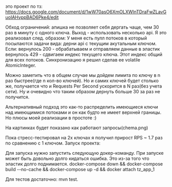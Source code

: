 это проект по тз:
https://docs.google.com/document/d/1wW70asO6XmOLXWlnTDraFwZLavGuoIAHvppBAD6Pke4/edit

Обход ограничений:
апишка не позволяет себя дергать чаще, чем 30 раз в минуту с одного ключа. Выход - использовать несколько
api. Я это реализовал след. образом:
У меня есть пулл потоков в который посылаются задачи вида: дерни api с текущим акутальным ключом.
Если:
вернулось 200 - обрабатываем и отправляем данные в эластик
вернулось 429 - сдвигаем индекс текущего ключа. Этот индекс общий для всех потоков. Синхронизацию я решил сделав ee volatile AtomicInteger.

Можно заметить что в общем случае мы дойдем лимита по ключу в n раз быстрее(где n кол-во ключей).
Но и самих ключей будет столько же, получается что и Requests Per Second ускорится в N раз(без учета сети). Ну и очевидно что таким образом дернуть больше 30 за раз не получится.

Альтернативный подход это как-то распределить имеющиеся ключи над имеющимися потоками и он как будто не имеет верхней границы. 
Но плюсы моей реализации в простоте :)

На картинках будет показано как работают запросы(chema.png)

Пока стресс-тестировал на 2х ключах я получил прирост RPS ~ 1.7 раз по сравнению с 1 ключом.
Запуск проекта:

Для запуска нужно запустить следующую докер-команду. При запуске может быть довольно долго кидаться ошибка. Это из-за того что эластик долго поднимается.
docker-compose down && docker-compose build --no-cache && docker-compose up -d && docker attach tz_app_1

Для тестов достаточно:
mvn test.